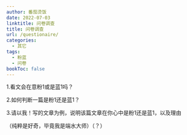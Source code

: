 ```yaml
---
author: 番茄烫饭
date: 2022-07-03
linktitle: 问卷调查
title: 问卷调查
url: /questionaire/
categories:
  - 其它
tags:
  - 粉蓝
  - 问卷
bookToc: false
---
```


1.看文会在意粉1或是蓝1吗？

2.如何判断一篇是粉1还是蓝1？

3.请以我！写的文章为例，说明该篇文章在你心中是粉1还是蓝1，以及理由

（纯粹是好奇，毕竟我是端水大师）（？）
